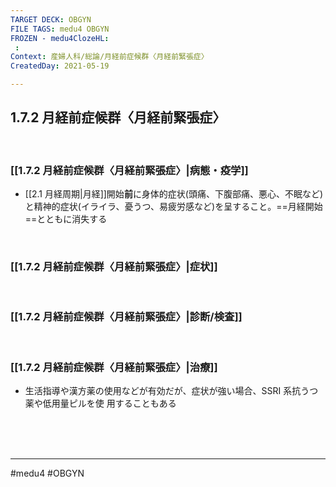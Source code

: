 ```yaml
---
TARGET DECK: OBGYN
FILE TAGS: medu4 OBGYN
FROZEN - medu4ClozeHL:
 : 
Context: 産婦人科/総論/月経前症候群〈月経前緊張症〉
CreatedDay: 2021-05-19

---
```


## 1.7.2 月経前症候群〈月経前緊張症〉

<br>

### [[1.7.2 月経前症候群〈月経前緊張症〉|病態・疫学]]
* [[2.1 月経周期|月経]]開始**前**に身体的症状(頭痛、下腹部痛、悪心、不眠など)と精神的症状(イライラ、憂うつ、易疲労感など)を呈すること。==月経開始==とともに消失する
<!--ID: 1621503037223-->


<br>

### [[1.7.2 月経前症候群〈月経前緊張症〉|症状]]


<br>

### [[1.7.2 月経前症候群〈月経前緊張症〉|診断/検査]]


<br>

### [[1.7.2 月経前症候群〈月経前緊張症〉|治療]]
* 生活指導や漢方薬の使用などが有効だが、症状が強い場合、SSRI 系抗うつ薬や低用量ピルを使 用することもある

<br><br><br>

---
#medu4 #OBGYN
